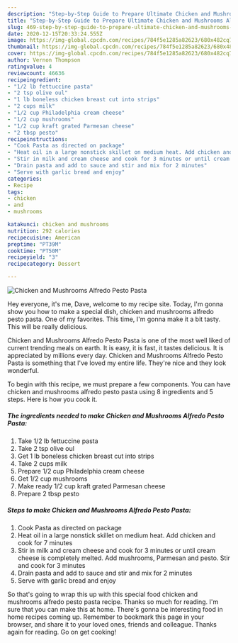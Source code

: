 ```yaml
---
description: "Step-by-Step Guide to Prepare Ultimate Chicken and Mushrooms Alfredo Pesto Pasta"
title: "Step-by-Step Guide to Prepare Ultimate Chicken and Mushrooms Alfredo Pesto Pasta"
slug: 469-step-by-step-guide-to-prepare-ultimate-chicken-and-mushrooms-alfredo-pesto-pasta
date: 2020-12-15T20:33:24.555Z
image: https://img-global.cpcdn.com/recipes/784f5e1285a82623/680x482cq70/chicken-and-mushrooms-alfredo-pesto-pasta-recipe-main-photo.jpg
thumbnail: https://img-global.cpcdn.com/recipes/784f5e1285a82623/680x482cq70/chicken-and-mushrooms-alfredo-pesto-pasta-recipe-main-photo.jpg
cover: https://img-global.cpcdn.com/recipes/784f5e1285a82623/680x482cq70/chicken-and-mushrooms-alfredo-pesto-pasta-recipe-main-photo.jpg
author: Vernon Thompson
ratingvalue: 4
reviewcount: 46636
recipeingredient:
- "1/2 lb fettuccine pasta"
- "2 tsp olive oul"
- "1 lb boneless chicken breast cut into strips"
- "2 cups milk"
- "1/2 cup Philadelphia cream cheese"
- "1/2 cup mushrooms"
- "1/2 cup kraft grated Parmesan cheese"
- "2 tbsp pesto"
recipeinstructions:
- "Cook Pasta as directed on package"
- "Heat oil in a large nonstick skillet on medium heat. Add chicken and cook for 7 minutes"
- "Stir in milk and cream cheese and cook for 3 minutes or until cream cheese is completely melted. Add mushrooms, Parmesan and pesto. Stir and cook for 3 minutes"
- "Drain pasta and add to sauce and stir and mix for 2 minutes"
- "Serve with garlic bread and enjoy"
categories:
- Recipe
tags:
- chicken
- and
- mushrooms

katakunci: chicken and mushrooms 
nutrition: 292 calories
recipecuisine: American
preptime: "PT39M"
cooktime: "PT50M"
recipeyield: "3"
recipecategory: Dessert

---
```



![Chicken and Mushrooms Alfredo Pesto Pasta](https://img-global.cpcdn.com/recipes/784f5e1285a82623/680x482cq70/chicken-and-mushrooms-alfredo-pesto-pasta-recipe-main-photo.jpg)

Hey everyone, it's me, Dave, welcome to my recipe site. Today, I'm gonna show you how to make a special dish, chicken and mushrooms alfredo pesto pasta. One of my favorites. This time, I'm gonna make it a bit tasty. This will be really delicious.

Chicken and Mushrooms Alfredo Pesto Pasta is one of the most well liked of current trending meals on earth. It is easy, it is fast, it tastes delicious. It is appreciated by millions every day. Chicken and Mushrooms Alfredo Pesto Pasta is something that I've loved my entire life. They're nice and they look wonderful.




To begin with this recipe, we must prepare a few components. You can have chicken and mushrooms alfredo pesto pasta using 8 ingredients and 5 steps. Here is how you cook it.

<!--inarticleads1-->

##### The ingredients needed to make Chicken and Mushrooms Alfredo Pesto Pasta:

1. Take 1/2 lb fettuccine pasta
1. Take 2 tsp olive oul
1. Get 1 lb boneless chicken breast cut into strips
1. Take 2 cups milk
1. Prepare 1/2 cup Philadelphia cream cheese
1. Get 1/2 cup mushrooms
1. Make ready 1/2 cup kraft grated Parmesan cheese
1. Prepare 2 tbsp pesto




<!--inarticleads2-->

##### Steps to make Chicken and Mushrooms Alfredo Pesto Pasta:

1. Cook Pasta as directed on package
1. Heat oil in a large nonstick skillet on medium heat. Add chicken and cook for 7 minutes
1. Stir in milk and cream cheese and cook for 3 minutes or until cream cheese is completely melted. Add mushrooms, Parmesan and pesto. Stir and cook for 3 minutes
1. Drain pasta and add to sauce and stir and mix for 2 minutes
1. Serve with garlic bread and enjoy




So that's going to wrap this up with this special food chicken and mushrooms alfredo pesto pasta recipe. Thanks so much for reading. I'm sure that you can make this at home. There's gonna be interesting food in home recipes coming up. Remember to bookmark this page in your browser, and share it to your loved ones, friends and colleague. Thanks again for reading. Go on get cooking!
